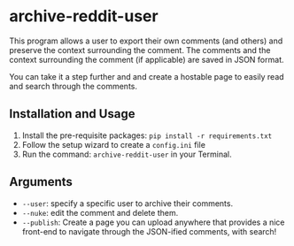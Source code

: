 # archive-reddit-user

This program allows a user to export their own comments (and others) and preserve the context surrounding the comment. The comments and the context surrounding the comment (if applicable) are saved in JSON format.

You can take it a step further and and create a hostable page to easily read and search through the comments.


## Installation and Usage

1. Install the pre-requisite packages: `pip install -r requirements.txt`
2. Follow the setup wizard to create a `config.ini` file
3. Run the command: `archive-reddit-user` in your Terminal.

## Arguments
* `--user`: specify a specific user to archive their comments.
* `--nuke`: edit the comment and delete them.
* `--publish`: Create a page you can upload anywhere that provides a nice front-end to navigate
through the JSON-ified comments, with search!